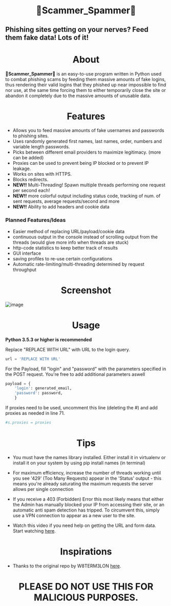 # <div align="center"> 🚫Scammer_Spammer🚫

## Phishing sites getting on your nerves? Feed them fake data! Lots of it!

# <div align="center"> About

**🚫Scammer_Spammer🚫** is an easy-to-use program written in Python used to combat phishing scams by feeding them massive amounts of fake logins, thus rendering their valid logins that they phished up near impossible to find nor use, at the same time forcing them to either temporarily close the site or abandon it completely due to the massive amounts of unusable data.

# <div align="center"> Features
- Allows you to feed massive amounts of fake usernames and passwords to phishing sites.
- Uses randomly generated first names, last names, order, numbers and variable length passwords.
- Picks between different email providers to maximize legitimacy. (more can be added)
- Proxies can be used to prevent being IP blocked or to prevent IP leakage.
- Works on sites with HTTPS.
- Blocks redirects.
- **NEW!!** Multi-Threading! Spawn multiple threads performing one request per second each!
- **NEW!!** more colorful output including status code, tracking of num. of sent requests, average requests/second and more
- **NEW!!** Ability to add headers and cookie data

### Planned Features/Ideas
- Easier method of replacing URL/payload/cookie data
- continuous output in the console instead of scrolling output from the threads (would give more info when threads are stuck)
- http-code statistics to keep better track of results
- GUI interface
- saving profiles to re-use certain configurations
- Automatic rate-limiting/multi-threading determined by request throughput


# <div align="center"> Screenshot
![image](https://user-images.githubusercontent.com/39552449/135698024-4fff1846-9c60-4fe6-a463-bc108f93398a.png)
	
# <div align="center"> Usage

**Python 3.5.3 or higher is recommended**

Replace "REPLACE WITH URL" with URL to the login query.

```Python
url = 'REPLACE WITH URL'
```
For the Payload, fill "login" and "password" with the parameters specified in the POST request. You're free to add additional parameters aswell

```Python
payload = {
	'login': generated_email,
	'password': password,
	}
 ```
If proxies need to be used, uncomment this line (deleting the #) and add proxies as needed in line 71.
```Python
#s.proxies = proxies
```

# <div align="center"> Tips
- You must have the names library installed. Either install it in virtualenv or install it on your system by using pip install names (in terminal)
	
- For maximum efficiency, increase the number of threads working until you see '429' (Too Many Requests) appear in the 'Status' output - this means you're already saturating the maximum requests the server allows per single connection
	
- If you receive a 403 (Forbidden) Error this most likely means that either the Admin has manually blocked your IP from accessing their site, or an automatic anti spam detection has tripped. To circumvent this, simply use a VPN connection to appear as a new user to the site.

- Watch this video if you need help on getting the URL and form data. Start watching [here](https://youtu.be/UtNYzv8gLbs?t=40).
# <div align="center"> Inspirations
- Thanks to the original repo by W8TERM3LON [here](https://github.com/W8TERM3LON/Phisher_Squisher).

# <div align="center"> PLEASE DO NOT USE THIS FOR MALICIOUS PURPOSES.
